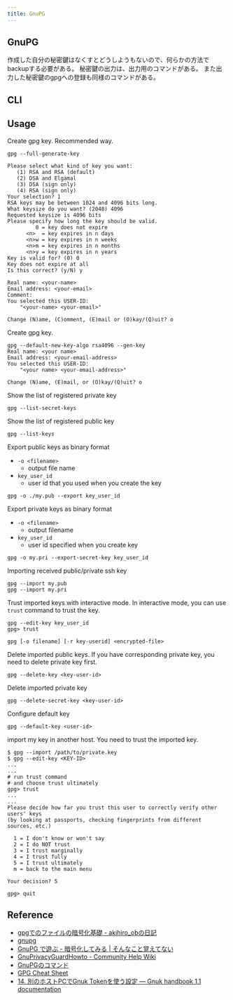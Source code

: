 ```yaml
---
title: GnuPG
---
```


## GnuPG
作成した自分の秘密鍵はなくすとどうしようもないので、何らかの方法でbackupする必要がある。
秘密鍵の出力は、出力用のコマンドがある。
また出力した秘密鍵のgpgへの登録も同様のコマンドがある。

## CLI


## Usage

Create gpg key. Recommended way.

```
gpg --full-generate-key

Please select what kind of key you want:
   (1) RSA and RSA (default)
   (2) DSA and Elgamal
   (3) DSA (sign only)
   (4) RSA (sign only)
Your selection? 1
RSA keys may be between 1024 and 4096 bits long.
What keysize do you want? (2048) 4096
Requested keysize is 4096 bits
Please specify how long the key should be valid.
         0 = key does not expire
      <n>  = key expires in n days
      <n>w = key expires in n weeks
      <n>m = key expires in n months
      <n>y = key expires in n years
Key is valid for? (0) 0
Key does not expire at all
Is this correct? (y/N) y

Real name: <your-name>
Email address: <your-email>
Comment:
You selected this USER-ID:
    "<your-name> <your-email>"

Change (N)ame, (C)omment, (E)mail or (O)kay/(Q)uit? o
```

Create gpg key.

```
gpg --default-new-key-algo rsa4096 --gen-key
Real name: <your name>
Email address: <your-email-address>
You selected this USER-ID:
    "<your name> <your-email-address>"

Change (N)ame, (E)mail, or (O)kay/(Q)uit? o
```

Show the list of registered private key

```
gpg --list-secret-keys
```

Show the list of registered public key

```
gpg --list-keys
```

Export public keys as binary format


* `-o <filename>`
    * output file name
* `key_user_id`
    * user id that you used when you create the key

```
gpg -o ./my.pub --export key_user_id
```

Export private keys as binary format

* `-o <filename>`
    * output filename
* `key_user_id`
    * user id specified when you create key

```
gpg -o my.pri --export-secret-key key_user_id
```

Importing received public/private ssh key

```
gpg --import my.pub 
gpg --import my.pri
```

Trust imported keys with interactive mode.
In interactive mode, you can use `trust` command to trust the key.

```
gpg --edit-key key_user_id
gpg> trust
```

```
gpg [-o filename] [-r key-userid] <encrypted-file>
```

Delete imported public keys. If you have corresponding private key, you need to delete private key first.

```
gpg --delete-key <key-user-id>
```

Delete imported private key

```
gpg --delete-secret-key <key-user-id>
```

Configure default key

```
gpg --default-key <user-id>
```

import my key in another host.
You need to trust the imported key.

```
$ gpg --import /path/to/private.key
$ gpg --edit-key <KEY-ID>
...
...
# run trust command
# and choose trust ultimately
gpg> trust
...
...
Please decide how far you trust this user to correctly verify other users' keys
(by looking at passports, checking fingerprints from different sources, etc.)

  1 = I don't know or won't say
  2 = I do NOT trust
  3 = I trust marginally
  4 = I trust fully
  5 = I trust ultimately
  m = back to the main menu

Your decision? 5

gpg> quit
```


## Reference
* [gpgでのファイルの暗号化基礎 - akihiro_obの日記](http://d.hatena.ne.jp/akihiro_ob/20120131/1328031230)
* [gnupg](http://www.math.s.chiba-u.ac.jp/~matsu/gpg/)
* [GnuPG で遊ぶ - 暗号化してみる | そんなこと覚えてない](http://blog.eiel.info/blog/2013/07/31/gpg/)
* [GnuPrivacyGuardHowto - Community Help Wiki](https://help.ubuntu.com/community/GnuPrivacyGuardHowto)
* [GnuPGのコマンド](http://www.nina.jp/server/windows/gpg/commands.html)
* [GPG Cheat Sheet](http://irtfweb.ifa.hawaii.edu/~lockhart/gpg/)
* [14\. 別のホストPCでGnuk Tokenを使う設定 — Gnuk handbook 1\.1 documentation](http://no-passwd.net/fst-01-gnuk-handbook/using-gnuk-token-with-another-computer.html)
